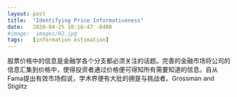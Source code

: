 ```yaml
---
layout: post
title:  "Identifying Price Informativeness"
date:   2020-04-25 10:16:47 -0400
#image:  images/02.jpg
tags:   [information estimation]
---
```


股票价格中的信息是金融学各个分支都必须关注的话题。完善的金融市场将公司的信息汇集到价格中，使得投资者通过价格便可得知所有需要知道的信息。自从Fama提出有效市场假说，学术界便有大批的拥趸与挑战者。Grossman and Stiglitz 

​